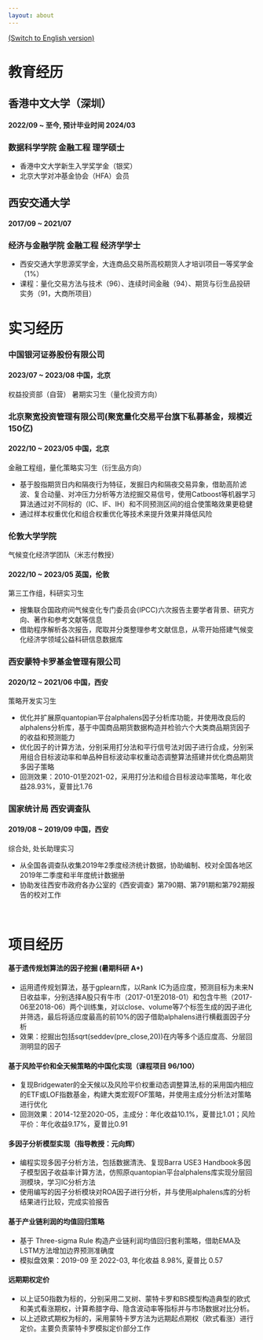 ```yaml
---
layout: about
---
```

[(Switch to English version)](https://fynnzhou.github.io/MySiteEN/)

# 教育经历

## 香港中文大学（深圳）

#### 2022/09 ~ 至今, 预计毕业时间 2024/03

### 数据科学学院 金融工程 理学硕士

* 香港中文大学新生入学奖学金（银奖）
* 北京大学对冲基金协会（HFA）会员

## 西安交通大学

#### 2017/09 ~ 2021/07

### 经济与金融学院 金融工程 经济学学士

* 西安交通大学思源奖学金，大连商品交易所高校期货人才培训项目一等奖学金（1%）
* 课程：量化交易方法与技术（96）、连续时间金融（94）、期货与衍生品投研实务（91，大商所项目）

# 实习经历

### 中国银河证券股份有限公司

#### 2023/07 ~ 2023/08    中国，北京

权益投资部（自营） 暑期实习生（量化投资方向）

### 北京聚宽投资管理有限公司(聚宽量化交易平台旗下私募基金，规模近150亿)

#### 2022/10 ~ 2023/05    中国，北京

金融工程组，量化策略实习生（衍生品方向）

* 基于股指期货日内和隔夜行为特征，发掘日内和隔夜交易异象，借助高阶滤波、复合动量、对冲压力分析等方法挖掘交易信号，使用Catboost等机器学习算法通过对不同标的（IC、IF、IH）和不同预测区间的组合使策略效果更稳健
* 通过样本权重优化和组合权重优化等技术来提升效果并降低风险

### 伦敦大学学院

气候变化经济学团队（米志付教授）

#### 2022/10 ~ 2023/05    英国，伦敦

第三工作组，科研实习生

* 搜集联合国政府间气候变化专门委员会(IPCC)六次报告主要学者背景、研究方向、著作和参考文献等信息
* 借助程序解析各次报告，爬取并分类整理参考文献信息，从零开始搭建气候变化经济学领域公益科研信息数据库

### 西安蒙特卡罗基金管理有限公司

#### 2020/12 ~ 2021/06    中国，西安

策略开发实习生

* 优化并扩展原quantopian平台alphalens因子分析库功能，并使用改良后的alphalens分析库，基于中国商品期货数据构造并检验六个大类商品期货因子的收益和预测能力
* 优化因子的计算方法，分别采用打分法和平行信号法对因子进行合成，分别采用组合目标波动率和单品种目标波动率权重动态调整算法搭建并优化商品期货多因子策略
* 回测效果：2010-01至2021-02，采用打分法和组合目标波动率策略，年化收益28.93%，夏普比1.76

### 国家统计局 西安调查队

#### 2019/08 ~ 2019/09   中国，西安

综合处, 处长助理实习

* 从全国各调查队收集2019年2季度经济统计数据，协助编制、校对全国各地区2019年二季度和半年度统计数据册
* 协助发往西安市政府各办公室的《西安调查》第790期、第791期和第792期报告的校对工作

<br/>

# 项目经历

#### 基于遗传规划算法的因子挖掘 (暑期科研 A+)

* 运用遗传规划算法，基于gplearn库，以Rank IC为适应度，预测目标为未来N日收益率，分别选择A股只有牛市（2017-01至2018-01）和包含牛熊（2017-06至2018-06）两个训练集，对以close、volume等7个标签生成的因子进化并筛选，最后将适应度最高的前10%的因子借助alphalens进行横截面因子分析
* 效果：挖掘出包括sqrt(seddev(pre_close,20))在内等多个适应度高、分层回测明显的因子

#### 基于风险平价和全天候策略的中国化实现（课程项目 96/100）

* 复现Bridgewater的全天候以及风险平价权重动态调整算法,标的采用国内相应的ETF或LOF指数基金，构建大类宏观FOF策略，并使用主成分分析法对策略进行优化
* 回测效果：2014-12至2020-05，主成分：年化收益10.1%，夏普比1.01；风险平价：年化收益9.17%，夏普比0.91

#### 多因子分析模型实现（指导教授：元向辉）

* 编程实现多因子分析方法，包括数据清洗、复现Barra USE3 Handbook多因子模型因子收益率计算方法，仿照原quantopian平台alphalens库实现分层回测模块，学习IC分析方法
* 使用编写的因子分析模块对ROA因子进行分析，并与使用alphalens库的分析结果进行比较，完成实验报告

#### 基于产业链利润的均值回归策略

* 基于 Three-sigma Rule 构造产业链利润均值回归套利策略，借助EMA及LSTM方法增加边界预测准确度
* 模拟盘效果：2019-09 至 2022-03, 年化收益 8.98%, 夏普比 0.57

#### 远期期权定价

* 以上证50指数为标的，分别采用二叉树、蒙特卡罗和BS模型构造典型的欧式和美式看涨期权，计算希腊字母、隐含波动率等指标并与市场数据对比分析。
* 以上述欧式期权为标的，采用蒙特卡罗方法为远期起点期权（欧式看涨）进行定价。主要负责蒙特卡罗模拟定价部分工作
